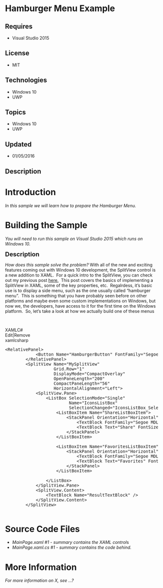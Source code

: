# Hamburger Menu Example
## Requires
- Visual Studio 2015
## License
- MIT
## Technologies
- Windows 10
- UWP
## Topics
- Windows 10
- UWP
## Updated
- 01/05/2016
## Description

<h1>Introduction</h1>
<p><em>In this sample we will learn how to prepare the Hamburger Menu.</em></p>
<h1><span>Building the Sample</span></h1>
<p><em><em>You will need to run this sample on Visual Studio 2015 which runs on Windows 10.</em><strong>&nbsp;</strong><em></em></em></p>
<p><span style="font-size:20px; font-weight:bold">Description</span></p>
<p><em>How does this sample solve the problem? </em>With all of the new and exciting features coming out with Windows 10 development, the SplitView control is a new addition to XAML.&nbsp; For a quick intro to the SplitView, you can check out my previous post
<a href="http://blogs.msdn.com/b/quick_thoughts/archive/2015/05/22/win-10-splitview-intro.aspx">
here.</a>&nbsp; This post covers the basics of implementing a SplitView in XAML, some of the key properties, etc.&nbsp; Regalrdess, it&rsquo;s basic use is to display a side menu, such as the one usually called &ldquo;hamburger menu&rdquo;.&nbsp; This is something
 that you have probably seen before on other platforms and maybe even some custom implementations on Windows, but now we, the developers, have access to it for the first time on the Windows platform.&nbsp; So, let&rsquo;s take a look at how we actually build
 one of these menus</p>
<p>&nbsp;</p>
<div class="scriptcode">
<div class="pluginEditHolder" pluginCommand="mceScriptCode">
<div class="title"><span>XAML</span><span>C#</span></div>
<div class="pluginLinkHolder"><span class="pluginEditHolderLink">Edit</span>|<span class="pluginRemoveHolderLink">Remove</span></div>
<span class="hidden">xaml</span><span class="hidden">csharp</span>


<div class="preview">
<pre class="xaml"><span class="xaml__tag_start">&lt;RelativePanel</span><span class="xaml__tag_start">&gt;&nbsp;
</span>&nbsp;&nbsp;&nbsp;&nbsp;&nbsp;&nbsp;&nbsp;&nbsp;&nbsp;&nbsp;&nbsp;&nbsp;<span class="xaml__tag_start">&lt;Button</span>&nbsp;<span class="xaml__attr_name">Name</span>=<span class="xaml__attr_value">&quot;HamburgerButton&quot;</span>&nbsp;<span class="xaml__attr_name">FontFamily</span>=<span class="xaml__attr_value">&quot;Segoe&nbsp;MDL2&nbsp;Assets&quot;</span>&nbsp;<span class="xaml__attr_name">Content</span>=<span class="xaml__attr_value">&quot;&amp;#xE700;&quot;</span>&nbsp;<span class="xaml__attr_name">FontSize</span>=<span class="xaml__attr_value">&quot;36&quot;</span>&nbsp;<span class="xaml__attr_name">Click</span>=<span class="xaml__attr_value">&quot;HamburgerButton_Click&quot;</span>&nbsp;<span class="xaml__tag_start">/&gt;</span>&nbsp;
&nbsp;&nbsp;&nbsp;&nbsp;&nbsp;&nbsp;&nbsp;&nbsp;<span class="xaml__tag_end">&lt;/RelativePanel&gt;</span>&nbsp;
&nbsp;&nbsp;&nbsp;&nbsp;&nbsp;&nbsp;&nbsp;&nbsp;<span class="xaml__tag_start">&lt;SplitView</span>&nbsp;<span class="xaml__attr_name">Name</span>=<span class="xaml__attr_value">&quot;MySplitView&quot;</span>&nbsp;&nbsp;
&nbsp;&nbsp;&nbsp;&nbsp;&nbsp;&nbsp;&nbsp;&nbsp;&nbsp;&nbsp;&nbsp;&nbsp;&nbsp;&nbsp;&nbsp;&nbsp;&nbsp;&nbsp;&nbsp;Grid.<span class="xaml__attr_name">Row</span>=<span class="xaml__attr_value">&quot;1&quot;</span>&nbsp;&nbsp;
&nbsp;&nbsp;&nbsp;&nbsp;&nbsp;&nbsp;&nbsp;&nbsp;&nbsp;&nbsp;&nbsp;&nbsp;&nbsp;&nbsp;&nbsp;&nbsp;&nbsp;&nbsp;&nbsp;<span class="xaml__attr_name">DisplayMode</span>=<span class="xaml__attr_value">&quot;CompactOverlay&quot;</span>&nbsp;&nbsp;
&nbsp;&nbsp;&nbsp;&nbsp;&nbsp;&nbsp;&nbsp;&nbsp;&nbsp;&nbsp;&nbsp;&nbsp;&nbsp;&nbsp;&nbsp;&nbsp;&nbsp;&nbsp;&nbsp;<span class="xaml__attr_name">OpenPaneLength</span>=<span class="xaml__attr_value">&quot;200&quot;</span>&nbsp;&nbsp;
&nbsp;&nbsp;&nbsp;&nbsp;&nbsp;&nbsp;&nbsp;&nbsp;&nbsp;&nbsp;&nbsp;&nbsp;&nbsp;&nbsp;&nbsp;&nbsp;&nbsp;&nbsp;&nbsp;<span class="xaml__attr_name">CompactPaneLength</span>=<span class="xaml__attr_value">&quot;56&quot;</span>&nbsp;&nbsp;
&nbsp;&nbsp;&nbsp;&nbsp;&nbsp;&nbsp;&nbsp;&nbsp;&nbsp;&nbsp;&nbsp;&nbsp;&nbsp;&nbsp;&nbsp;&nbsp;&nbsp;&nbsp;&nbsp;<span class="xaml__attr_name">HorizontalAlignment</span>=<span class="xaml__attr_value">&quot;Left&quot;</span><span class="xaml__tag_start">&gt;&nbsp;
</span>&nbsp;&nbsp;&nbsp;&nbsp;&nbsp;&nbsp;&nbsp;&nbsp;&nbsp;&nbsp;&nbsp;&nbsp;<span class="xaml__tag_start">&lt;SplitView</span>.Pane<span class="xaml__tag_start">&gt;&nbsp;
</span>&nbsp;&nbsp;&nbsp;&nbsp;&nbsp;&nbsp;&nbsp;&nbsp;&nbsp;&nbsp;&nbsp;&nbsp;&nbsp;&nbsp;&nbsp;&nbsp;<span class="xaml__tag_start">&lt;ListBox</span>&nbsp;<span class="xaml__attr_name">SelectionMode</span>=<span class="xaml__attr_value">&quot;Single&quot;</span>&nbsp;&nbsp;
&nbsp;&nbsp;&nbsp;&nbsp;&nbsp;&nbsp;&nbsp;&nbsp;&nbsp;&nbsp;&nbsp;&nbsp;&nbsp;&nbsp;&nbsp;&nbsp;&nbsp;&nbsp;&nbsp;&nbsp;&nbsp;&nbsp;&nbsp;&nbsp;&nbsp;<span class="xaml__attr_name">Name</span>=<span class="xaml__attr_value">&quot;IconsListBox&quot;</span>&nbsp;&nbsp;
&nbsp;&nbsp;&nbsp;&nbsp;&nbsp;&nbsp;&nbsp;&nbsp;&nbsp;&nbsp;&nbsp;&nbsp;&nbsp;&nbsp;&nbsp;&nbsp;&nbsp;&nbsp;&nbsp;&nbsp;&nbsp;&nbsp;&nbsp;&nbsp;&nbsp;<span class="xaml__attr_name">SelectionChanged</span>=<span class="xaml__attr_value">&quot;IconsListBox_SelectionChanged&quot;</span><span class="xaml__tag_start">&gt;&nbsp;
</span>&nbsp;&nbsp;&nbsp;&nbsp;&nbsp;&nbsp;&nbsp;&nbsp;&nbsp;&nbsp;&nbsp;&nbsp;&nbsp;&nbsp;&nbsp;&nbsp;&nbsp;&nbsp;&nbsp;&nbsp;<span class="xaml__tag_start">&lt;ListBoxItem</span>&nbsp;<span class="xaml__attr_name">Name</span>=<span class="xaml__attr_value">&quot;ShareListBoxItem&quot;</span><span class="xaml__tag_start">&gt;&nbsp;
</span>&nbsp;&nbsp;&nbsp;&nbsp;&nbsp;&nbsp;&nbsp;&nbsp;&nbsp;&nbsp;&nbsp;&nbsp;&nbsp;&nbsp;&nbsp;&nbsp;&nbsp;&nbsp;&nbsp;&nbsp;&nbsp;&nbsp;&nbsp;&nbsp;<span class="xaml__tag_start">&lt;StackPanel</span>&nbsp;<span class="xaml__attr_name">Orientation</span>=<span class="xaml__attr_value">&quot;Horizontal&quot;</span><span class="xaml__tag_start">&gt;&nbsp;
</span>&nbsp;&nbsp;&nbsp;&nbsp;&nbsp;&nbsp;&nbsp;&nbsp;&nbsp;&nbsp;&nbsp;&nbsp;&nbsp;&nbsp;&nbsp;&nbsp;&nbsp;&nbsp;&nbsp;&nbsp;&nbsp;&nbsp;&nbsp;&nbsp;&nbsp;&nbsp;&nbsp;&nbsp;<span class="xaml__tag_start">&lt;TextBlock</span>&nbsp;<span class="xaml__attr_name">FontFamily</span>=<span class="xaml__attr_value">&quot;Segoe&nbsp;MDL2&nbsp;Assets&quot;</span>&nbsp;<span class="xaml__attr_name">FontSize</span>=<span class="xaml__attr_value">&quot;36&quot;</span>&nbsp;<span class="xaml__attr_name">Text</span>=<span class="xaml__attr_value">&quot;&amp;#xE72D;&quot;</span>&nbsp;<span class="xaml__tag_start">/&gt;</span>&nbsp;
&nbsp;&nbsp;&nbsp;&nbsp;&nbsp;&nbsp;&nbsp;&nbsp;&nbsp;&nbsp;&nbsp;&nbsp;&nbsp;&nbsp;&nbsp;&nbsp;&nbsp;&nbsp;&nbsp;&nbsp;&nbsp;&nbsp;&nbsp;&nbsp;&nbsp;&nbsp;&nbsp;&nbsp;<span class="xaml__tag_start">&lt;TextBlock</span>&nbsp;<span class="xaml__attr_name">Text</span>=<span class="xaml__attr_value">&quot;Share&quot;</span>&nbsp;<span class="xaml__attr_name">FontSize</span>=<span class="xaml__attr_value">&quot;24&quot;</span>&nbsp;<span class="xaml__attr_name">Margin</span>=<span class="xaml__attr_value">&quot;20,0,0,0&quot;</span>&nbsp;<span class="xaml__tag_start">/&gt;</span>&nbsp;
&nbsp;&nbsp;&nbsp;&nbsp;&nbsp;&nbsp;&nbsp;&nbsp;&nbsp;&nbsp;&nbsp;&nbsp;&nbsp;&nbsp;&nbsp;&nbsp;&nbsp;&nbsp;&nbsp;&nbsp;&nbsp;&nbsp;&nbsp;&nbsp;<span class="xaml__tag_end">&lt;/StackPanel&gt;</span>&nbsp;
&nbsp;&nbsp;&nbsp;&nbsp;&nbsp;&nbsp;&nbsp;&nbsp;&nbsp;&nbsp;&nbsp;&nbsp;&nbsp;&nbsp;&nbsp;&nbsp;&nbsp;&nbsp;&nbsp;&nbsp;<span class="xaml__tag_end">&lt;/ListBoxItem&gt;</span>&nbsp;
&nbsp;
&nbsp;&nbsp;&nbsp;&nbsp;&nbsp;&nbsp;&nbsp;&nbsp;&nbsp;&nbsp;&nbsp;&nbsp;&nbsp;&nbsp;&nbsp;&nbsp;&nbsp;&nbsp;&nbsp;&nbsp;<span class="xaml__tag_start">&lt;ListBoxItem</span>&nbsp;<span class="xaml__attr_name">Name</span>=<span class="xaml__attr_value">&quot;FavoritesListBoxItem&quot;</span><span class="xaml__tag_start">&gt;&nbsp;
</span>&nbsp;&nbsp;&nbsp;&nbsp;&nbsp;&nbsp;&nbsp;&nbsp;&nbsp;&nbsp;&nbsp;&nbsp;&nbsp;&nbsp;&nbsp;&nbsp;&nbsp;&nbsp;&nbsp;&nbsp;&nbsp;&nbsp;&nbsp;&nbsp;<span class="xaml__tag_start">&lt;StackPanel</span>&nbsp;<span class="xaml__attr_name">Orientation</span>=<span class="xaml__attr_value">&quot;Horizontal&quot;</span><span class="xaml__tag_start">&gt;&nbsp;
</span>&nbsp;&nbsp;&nbsp;&nbsp;&nbsp;&nbsp;&nbsp;&nbsp;&nbsp;&nbsp;&nbsp;&nbsp;&nbsp;&nbsp;&nbsp;&nbsp;&nbsp;&nbsp;&nbsp;&nbsp;&nbsp;&nbsp;&nbsp;&nbsp;&nbsp;&nbsp;&nbsp;&nbsp;<span class="xaml__tag_start">&lt;TextBlock</span>&nbsp;<span class="xaml__attr_name">FontFamily</span>=<span class="xaml__attr_value">&quot;Segoe&nbsp;MDL2&nbsp;Assets&quot;</span>&nbsp;<span class="xaml__attr_name">FontSize</span>=<span class="xaml__attr_value">&quot;36&quot;</span>&nbsp;<span class="xaml__attr_name">Text</span>=<span class="xaml__attr_value">&quot;&amp;#xE734;&quot;</span>&nbsp;<span class="xaml__tag_start">/&gt;</span>&nbsp;
&nbsp;&nbsp;&nbsp;&nbsp;&nbsp;&nbsp;&nbsp;&nbsp;&nbsp;&nbsp;&nbsp;&nbsp;&nbsp;&nbsp;&nbsp;&nbsp;&nbsp;&nbsp;&nbsp;&nbsp;&nbsp;&nbsp;&nbsp;&nbsp;&nbsp;&nbsp;&nbsp;&nbsp;<span class="xaml__tag_start">&lt;TextBlock</span>&nbsp;<span class="xaml__attr_name">Text</span>=<span class="xaml__attr_value">&quot;Favorites&quot;</span>&nbsp;<span class="xaml__attr_name">FontSize</span>=<span class="xaml__attr_value">&quot;24&quot;</span>&nbsp;<span class="xaml__attr_name">Margin</span>=<span class="xaml__attr_value">&quot;20,0,0,0&quot;</span>&nbsp;<span class="xaml__tag_start">/&gt;</span>&nbsp;
&nbsp;&nbsp;&nbsp;&nbsp;&nbsp;&nbsp;&nbsp;&nbsp;&nbsp;&nbsp;&nbsp;&nbsp;&nbsp;&nbsp;&nbsp;&nbsp;&nbsp;&nbsp;&nbsp;&nbsp;&nbsp;&nbsp;&nbsp;&nbsp;<span class="xaml__tag_end">&lt;/StackPanel&gt;</span>&nbsp;
&nbsp;&nbsp;&nbsp;&nbsp;&nbsp;&nbsp;&nbsp;&nbsp;&nbsp;&nbsp;&nbsp;&nbsp;&nbsp;&nbsp;&nbsp;&nbsp;&nbsp;&nbsp;&nbsp;&nbsp;<span class="xaml__tag_end">&lt;/ListBoxItem&gt;</span>&nbsp;
&nbsp;
&nbsp;&nbsp;&nbsp;&nbsp;&nbsp;&nbsp;&nbsp;&nbsp;&nbsp;&nbsp;&nbsp;&nbsp;&nbsp;&nbsp;&nbsp;&nbsp;<span class="xaml__tag_end">&lt;/ListBox&gt;</span>&nbsp;
&nbsp;&nbsp;&nbsp;&nbsp;&nbsp;&nbsp;&nbsp;&nbsp;&nbsp;&nbsp;&nbsp;&nbsp;&lt;/SplitView.Pane&gt;&nbsp;
&nbsp;&nbsp;&nbsp;&nbsp;&nbsp;&nbsp;&nbsp;&nbsp;&nbsp;&nbsp;&nbsp;&nbsp;<span class="xaml__tag_start">&lt;SplitView</span>.Content<span class="xaml__tag_start">&gt;&nbsp;
</span>&nbsp;&nbsp;&nbsp;&nbsp;&nbsp;&nbsp;&nbsp;&nbsp;&nbsp;&nbsp;&nbsp;&nbsp;&nbsp;&nbsp;&nbsp;&nbsp;<span class="xaml__tag_start">&lt;TextBlock</span>&nbsp;<span class="xaml__attr_name">Name</span>=<span class="xaml__attr_value">&quot;ResultTextBlock&quot;</span>&nbsp;<span class="xaml__tag_start">/&gt;</span>&nbsp;
&nbsp;&nbsp;&nbsp;&nbsp;&nbsp;&nbsp;&nbsp;&nbsp;&nbsp;&nbsp;&nbsp;&nbsp;&lt;/SplitView.Content&gt;&nbsp;
&nbsp;&nbsp;&nbsp;&nbsp;&nbsp;&nbsp;&nbsp;&nbsp;<span class="xaml__tag_end">&lt;/SplitView&gt;</span>&nbsp;
&nbsp;&nbsp;&nbsp;&nbsp;&nbsp;&nbsp;&nbsp;&nbsp;</pre>
</div>
</div>
</div>
<h1><span>Source Code Files</span></h1>
<ul>
<li><em>MainPage.xaml #1 - summary contains the XAML control</em>s </li><li><em>MainPage.xaml.cs #1 - summary contains the code behind.</em> </li></ul>
<h1>More Information</h1>
<p><em>For more information on X, see ...?</em></p>
<div class="mcePaste" id="_mcePaste" style="left:-10000px; top:0px; width:1px; height:1px; overflow:hidden">
With all of the new and exciting features coming out with Windows 10 development, the SplitView control is a new addition to XAML.&nbsp; For a quick intro to the SplitView, you can check out my previous post
<a href="http://blogs.msdn.com/b/quick_thoughts/archive/2015/05/22/win-10-splitview-intro.aspx">
here.</a>&nbsp; This post covers the basics of implementing a SplitView in XAML, some of the key properties, etc.&nbsp; Regalrdess, it&rsquo;s basic use is to display a side menu, such as the one usually called &ldquo;hamburger menu&rdquo;.&nbsp; This is something
 that you have probably seen before on other platforms and maybe even some custom implementations on Windows, but now we, the developers, have access to it for the first time on the Windows platform.&nbsp; So, let&rsquo;s take a look at how we actually build
 one of these menus!<strong></strong><em></em></div>
